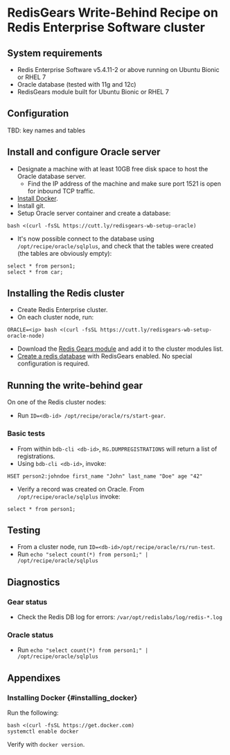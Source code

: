 # RedisGears Write-Behind Recipe on Redis Enterprise Software cluster

## System requirements

* Redis Enterprise Software v5.4.11-2 or above running on Ubuntu Bionic or RHEL 7
* Oracle database (tested with 11g and 12c)
* RedisGears module built for Ubuntu Bionic or RHEL 7

## Configuration

TBD: key names and tables

## Install and configure Oracle server

* Designate a machine with at least 10GB free disk space to host the Oracle database server.
  * Find the IP address of the machine and make sure port 1521 is open for inbound TCP traffic.
* [Install Docker](#insalling_docker).
* Install git.
* Setup Oracle server container and create a database:
```
bash <(curl -fsSL https://cutt.ly/redisgears-wb-setup-oracle)
```
* It's now possible connect to the database using `/opt/recipe/oracle/sqlplus`, and check that the tables were created (the tables are obviously empty):
```
select * from person1;
select * from car;
```
## Installing the Redis cluster

* Create Redis Enterprise cluster.
* On each cluster node, run:
```
ORACLE=<ip> bash <(curl -fsSL https://cutt.ly/redisgears-wb-setup-oracle-node)
```
* Download the [Redis Gears module](http://redismodules.s3.amazonaws.com/lab/08-gears-write-behind/redisgears.linux-centos7-x64.99.99.99.zip) and add it to the cluster modules list.
* [Create a redis database](https://docs.redislabs.com/latest/modules/create-database-rs/) with RedisGears enabled.  No special configuration is required.

## Running the write-behind gear

On one of the Redis cluster nodes:

* Run `ID=<db-id> /opt/recipe/oracle/rs/start-gear`.

### Basic tests

* From within `bdb-cli <db-id>`, `RG.DUMPREGISTRATIONS` will return a list of registrations.
* Using `bdb-cli <db-id>`, invoke:
```
HSET person2:johndoe first_name "John" last_name "Doe" age "42"
```
* Verify a record was created on Oracle. From ```/opt/recipe/oracle/sqlplus``` invoke:
```
select * from person1;
```

## Testing

* From a cluster node, run `ID=<db-id>/opt/recipe/oracle/rs/run-test`.
* Run `echo "select count(*) from person1;" | /opt/recipe/oracle/sqlplus`

## Diagnostics

### Gear status

* Check the Redis DB log for errors: `/var/opt/redislabs/log/redis-*.log`

### Oracle status

* Run `echo "select count(*) from person1;" | /opt/recipe/oracle/sqlplus`

## Appendixes

### Installing Docker {#installing_docker}
Run the following:
```
bash <(curl -fsSL https://get.docker.com)
systemctl enable docker
```

Verify with ```docker version```.

